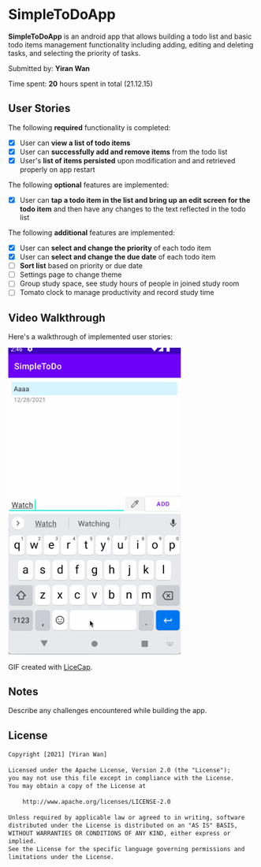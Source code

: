 # SimpleToDoApp

**SimpleToDoApp** is an android app that allows building a todo list and basic todo items management functionality including adding, editing and deleting tasks, and selecting the priority of tasks. 

Submitted by: **Yiran Wan**

Time spent: **20** hours spent in total (21.12.15)

## User Stories

The following **required** functionality is completed:

* [x] User can **view a list of todo items**
* [x] User can **successfully add and remove items** from the todo list
* [x] User's **list of items persisted** upon modification and and retrieved properly on app restart

The following **optional** features are implemented:

* [x] User can **tap a todo item in the list and bring up an edit screen for the todo item** and then have any changes to the text reflected in the todo list

The following **additional** features are implemented:

* [x] User can **select and change the priority** of each todo item
* [x] User can **select and change the due date** of each todo item
* [ ] **Sort list** based on priority or due date
* [ ] Settings page to change theme
* [ ] Group study space, see study hours of people in joined study room
* [ ] Tomato clock to manage productivity and record study time

## Video Walkthrough

Here's a walkthrough of implemented user stories:

<img src='https://github.com/yyYiran/SimpleToDo/blob/master/SimpleToDoApp(datepicker).gif?raw=true' title='Video Walkthrough' width='350' alt='Video Walkthrough' />

GIF created with [LiceCap](http://www.cockos.com/licecap/).

## Notes

Describe any challenges encountered while building the app.

## License

    Copyright [2021] [Yiran Wan]

    Licensed under the Apache License, Version 2.0 (the "License");
    you may not use this file except in compliance with the License.
    You may obtain a copy of the License at

        http://www.apache.org/licenses/LICENSE-2.0

    Unless required by applicable law or agreed to in writing, software
    distributed under the License is distributed on an "AS IS" BASIS,
    WITHOUT WARRANTIES OR CONDITIONS OF ANY KIND, either express or implied.
    See the License for the specific language governing permissions and
    limitations under the License.

